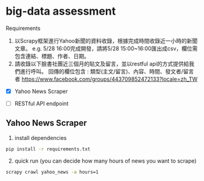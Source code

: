 # big-data assessment

Requirements
1. 以Scrapy框架進行Yahoo新聞的資料收錄，根據完成時間收錄近一小時的新聞文章。
e.g. 5/28 16:00完成開發，請將5/28 15:00~16:00匯出成csv，欄位需包含連結、標題、作者、日期。
2. 請收錄以下臉書社團近三個月的貼文及留言，並以restful api的方式提供給我們進行呼叫。
回傳的欄位包含 : 類型(主文/留言)、內容、時間、發文者/留言者
https://www.facebook.com/groups/443709852472133?locale=zh_TW

 - [x] Yahoo News Scraper
 - [ ] RESTful API endpoint


## Yahoo News Scraper
1. install dependencies
```bash
pip install -r requirements.txt
```
2. quick run (you can decide how many hours of news you want to scrape)
```bash
scrapy crawl yahoo_news -a hours=1
```
